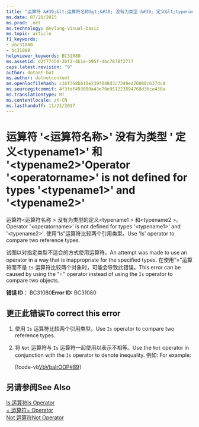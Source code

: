 ```yaml
---
title: "运算符 &#39;&lt;运算符名称&gt;&#39; 没有为类型 &#39; 定义&lt;typename1&gt;&#39; 和 &#39;&lt;typename2&gt;&#39;"
ms.date: 07/20/2015
ms.prod: .net
ms.technology: devlang-visual-basic
ms.topic: article
f1_keywords:
- vbc31080
- bc31080
helpviewer_keywords: BC31080
ms.assetid: d2f77450-2bf2-4b1e-b95f-dbc7878f2777
caps.latest.revision: "9"
author: dotnet-bot
ms.author: dotnetcontent
ms.openlocfilehash: c16f368bb10e239f048d3c7349ed76088c637dc8
ms.sourcegitcommit: 4f3fef493080a43e70e951223894768d36ce430a
ms.translationtype: MT
ms.contentlocale: zh-CN
ms.lasthandoff: 11/21/2017
---
```

# <a name="operator-39ltoperatornamegt39-is-not-defined-for-types-39lttypename1gt39-and-39lttypename2gt39"></a><span data-ttu-id="26a07-102">运算符 &#39;&lt;运算符名称&gt;&#39; 没有为类型 &#39; 定义&lt;typename1&gt;&#39; 和 &#39;&lt;typename2&gt;&#39;</span><span class="sxs-lookup"><span data-stu-id="26a07-102">Operator &#39;&lt;operatorname&gt;&#39; is not defined for types &#39;&lt;typename1&gt;&#39; and &#39;&lt;typename2&gt;&#39;</span></span>
<span data-ttu-id="26a07-103">运算符\<运算符名称 > 没有为类型的定义\<typename1 > 和\<typename2 >。</span><span class="sxs-lookup"><span data-stu-id="26a07-103">Operator '\<operatorname>' is not defined for types '\<typename1>' and '\<typename2>'.</span></span> <span data-ttu-id="26a07-104">使用“Is”运算符比较两个引用类型。</span><span class="sxs-lookup"><span data-stu-id="26a07-104">Use 'Is' operator to compare two reference types.</span></span>  
  
 <span data-ttu-id="26a07-105">试图以对指定类型不适合的方式使用运算符。</span><span class="sxs-lookup"><span data-stu-id="26a07-105">An attempt was made to use an operator in a way that is inappropriate for the specified types.</span></span> <span data-ttu-id="26a07-106">在使用“=”运算符而不是 `Is` 运算符比较两个对象时，可能会导致此错误。</span><span class="sxs-lookup"><span data-stu-id="26a07-106">This error can be caused by using the "=" operator instead of using the `Is` operator to compare two objects.</span></span>  
  
 <span data-ttu-id="26a07-107">**错误 ID：** BC31080</span><span class="sxs-lookup"><span data-stu-id="26a07-107">**Error ID:** BC31080</span></span>  
  
## <a name="to-correct-this-error"></a><span data-ttu-id="26a07-108">更正此错误</span><span class="sxs-lookup"><span data-stu-id="26a07-108">To correct this error</span></span>  
  
1.  <span data-ttu-id="26a07-109">使用 `Is` 运算符比较两个引用类型。</span><span class="sxs-lookup"><span data-stu-id="26a07-109">Use `Is` operator to compare two reference types.</span></span>  
  
2.  <span data-ttu-id="26a07-110">将 `Not` 运算符与 `Is` 运算符一起使用以表示不相等。</span><span class="sxs-lookup"><span data-stu-id="26a07-110">Use the `Not` operator in conjunction with the `Is` operator to denote inequality.</span></span> <span data-ttu-id="26a07-111">例如: </span><span class="sxs-lookup"><span data-stu-id="26a07-111">For example:</span></span>  
  
     [!code-vb[VbVbalrOOP#89](../../visual-basic/misc/codesnippet/VisualBasic/bc31080_1.vb)]  
  
## <a name="see-also"></a><span data-ttu-id="26a07-112">另请参阅</span><span class="sxs-lookup"><span data-stu-id="26a07-112">See Also</span></span>  
 [<span data-ttu-id="26a07-113">Is 运算符</span><span class="sxs-lookup"><span data-stu-id="26a07-113">Is Operator</span></span>](../../visual-basic/language-reference/operators/is-operator.md)  
 [<span data-ttu-id="26a07-114">= 运算符</span><span class="sxs-lookup"><span data-stu-id="26a07-114">= Operator</span></span>](../../visual-basic/language-reference/operators/assignment-operator.md)  
 [<span data-ttu-id="26a07-115">Not 运算符</span><span class="sxs-lookup"><span data-stu-id="26a07-115">Not Operator</span></span>](../../visual-basic/language-reference/operators/not-operator.md)
